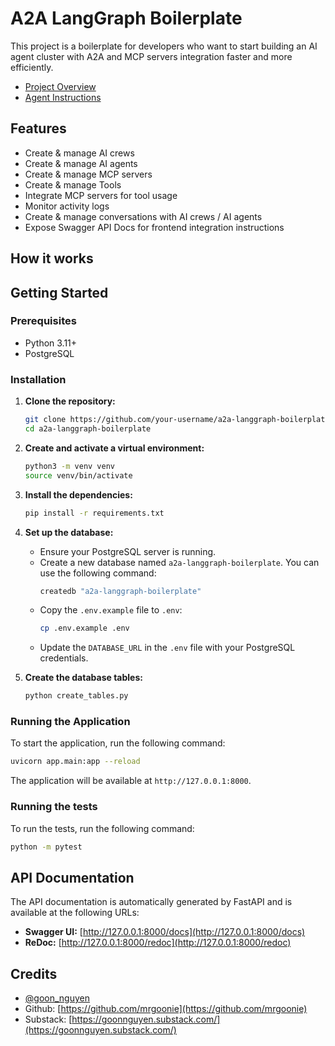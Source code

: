 # A2A LangGraph Boilerplate

This project is a boilerplate for developers who want to start building an AI agent cluster with A2A and MCP servers integration faster and more efficiently.

- [Project Overview](PROJECT_OVERVIEW.md)
- [Agent Instructions](AGENT_INSTRUCTIONS.md)

## Features

*   Create & manage AI crews
*   Create & manage AI agents
*   Create & manage MCP servers
*   Create & manage Tools
*   Integrate MCP servers for tool usage
*   Monitor activity logs
*   Create & manage conversations with AI crews / AI agents
*   Expose Swagger API Docs for frontend integration instructions

## How it works

<diagram of example flow>

## Getting Started

### Prerequisites

*   Python 3.11+
*   PostgreSQL

### Installation

1.  **Clone the repository:**
    ```bash
    git clone https://github.com/your-username/a2a-langgraph-boilerplate.git
    cd a2a-langgraph-boilerplate
    ```

2.  **Create and activate a virtual environment:**
    ```bash
    python3 -m venv venv
    source venv/bin/activate
    ```

3.  **Install the dependencies:**
    ```bash
    pip install -r requirements.txt
    ```

4.  **Set up the database:**
    *   Ensure your PostgreSQL server is running.
    *   Create a new database named `a2a-langgraph-boilerplate`. You can use the following command:
        ```bash
        createdb "a2a-langgraph-boilerplate"
        ```
    *   Copy the `.env.example` file to `.env`:
        ```bash
        cp .env.example .env
        ```
    *   Update the `DATABASE_URL` in the `.env` file with your PostgreSQL credentials.

5.  **Create the database tables:**
    ```bash
    python create_tables.py
    ```

### Running the Application

To start the application, run the following command:

```bash
uvicorn app.main:app --reload
```

The application will be available at `http://127.0.0.1:8000`.

### Running the tests

To run the tests, run the following command:

```bash
python -m pytest
```

## API Documentation

The API documentation is automatically generated by FastAPI and is available at the following URLs:

*   **Swagger UI:** [http://127.0.0.1:8000/docs](http://127.0.0.1:8000/docs)
*   **ReDoc:** [http://127.0.0.1:8000/redoc](http://127.0.0.1:8000/redoc)

## Credits

*   [@goon_nguyen](https://x.com/goon_nguyen)
*   Github: [https://github.com/mrgoonie](https://github.com/mrgoonie)
*   Substack: [https://goonnguyen.substack.com/](https://goonnguyen.substack.com/)
